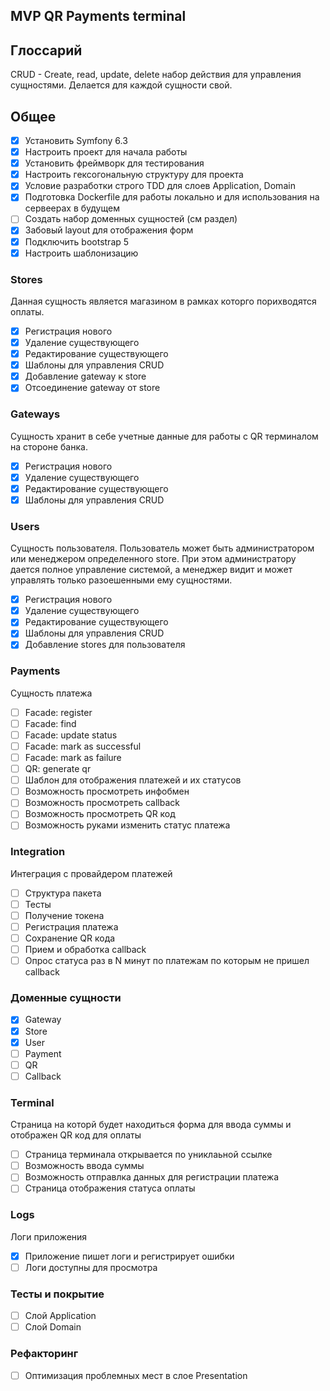 ## MVP QR Payments terminal

## Глоссарий
CRUD - Create, read, update, delete набор действия для управления сущностями.
Делается для каждой сущности свой.

## Общее
- [X] Установить Symfony 6.3
- [X] Настроить проект для начала работы
- [X] Установить фреймворк для тестирования
- [X] Настроить гексогональную структуру для проекта
- [X] Условие разработки строго TDD для слоев Application, Domain
- [X] Подготовка Dockerfile для работы локально и для использования на сервеерах в будущем
- [ ] Создать набор доменных сущностей (см раздел)
- [X] Забовый layout для отображения форм
- [X] Подключить bootstrap 5
- [X] Настроить шаблонизацию

### Stores
Данная сущность является магазином в рамках которго порихводятся оплаты.
- [X] Регистрация нового
- [X] Удаление существующего
- [X] Редактирование существующего
- [X] Шаблоны для управления CRUD
- [X] Добавление gateway к store 
- [X] Отсоединение gateway от store 

### Gateways
Сущность хранит в себе учетные данные для работы с QR терминалом на стороне банка.
- [X] Регистрация нового
- [X] Удаление существующего
- [X] Редактирование существующего
- [X] Шаблоны для управления CRUD

### Users
Сущность пользователя. Пользователь может быть администратором или менеджером определенного store. При этом администратору дается полное управление системой, а менеджер видит и может управлять только разоешенными ему сущностями.

- [X] Регистрация нового
- [X] Удаление существующего
- [X] Редактирование существующего
- [X] Шаблоны для управления CRUD
- [X] Добавление stores для пользователя

### Payments
Сущность платежа

- [ ] Facade: register
- [ ] Facade: find
- [ ] Facade: update status
- [ ] Facade: mark as successful
- [ ] Facade: mark as failure
- [ ] QR: generate qr
- [ ] Шаблон для отображения платежей и их статусов
- [ ] Возможность просмотреть инфобмен 
- [ ] Возможность просмотреть callback 
- [ ] Возможность просмотреть QR код
- [ ] Возможность руками изменить статус платежа

### Integration
Интеграция с провайдером платежей
- [ ] Структура пакета
- [ ] Тесты
- [ ] Получение токена
- [ ] Регистрация платежа
- [ ] Сохранение QR кода
- [ ] Прием и обработка callback
- [ ] Опрос статуса раз в N минут по платежам по которым не пришел callback 

### Доменные сущности
- [X] Gateway
- [X] Store
- [X] User
- [ ] Payment
- [ ] QR
- [ ] Callback

### Terminal
Страница на которй будет находиться форма для ввода суммы и отображен QR код для оплаты

- [ ] Страница терминала открывается по униклаьной ссылке
- [ ] Возможность ввода суммы
- [ ] Возможность отправлка данных для регистрации платежа
- [ ] Страница отображения статуса оплаты

### Logs
Логи приложения

- [X] Приложение пишет логи и регистрирует ошибки
- [ ] Логи доступны для просмотра

### Тесты и покрытие
- [ ] Слой Application 
- [ ] Слой Domain

### Рефакторинг
- [ ] Оптимизация проблемных мест в слое Presentation
